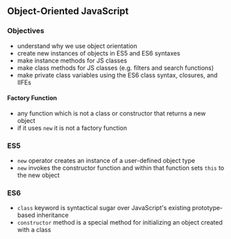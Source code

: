 ## Object-Oriented JavaScript

### Objectives
- understand why we use object orientation
- create new instances of objects in ES5 and ES6 syntaxes
- make instance methods for JS classes
- make class methods for JS classes (e.g. filters and search functions)
- make private class variables using the ES6 class syntax, closures, and IIFEs


#### Factory Function
- any function which is not a class or constructor that returns a new object
- if it uses `new` it is not a factory function


### ES5
- `new` operator creates an instance of a user-defined object type
- `new` invokes the constructor function and within that function sets `this` to the new object


### ES6
- `class` keyword is syntactical sugar over JavaScript's existing prototype-based inheritance
- `constructor` method is a special method for initializing an object created with a class